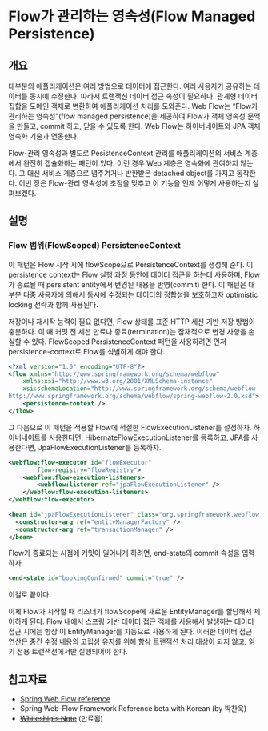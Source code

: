 # Flow가 관리하는 영속성(Flow Managed Persistence)

## 개요

대부분의 애플리케이션은 여러 방법으로 데이터에 접근한다. 여러 사용자가 공유하는 데이터를 동시에 수정한다.
따라서 트랜잭션 데이터 접근 속성이 필요하다. 관계형 데이터 집합을 도메인 객체로 변환하여 애플리케이션 처리를 도와준다.
Web Flow는 “Flow가 관리하는 영속성”(flow managed persistence)을 제공하여 Flow가 객체 영속성 문맥을 만들고, commit 하고, 닫을 수 있도록 한다.
Web Flow는 하이버네이트와 JPA 객체 영속화 기술과 연동한다.

Flow-관리 영속성과 별도로 PesistenceContext 관리를 애플리케이션의 서비스 계층에서 완전히 캡슐화하는 패턴이 있다.
이런 경우 Web 계층은 영속화에 관여하지 않는다. 그 대신 서비스 계층으로 념주겨거나 반환받은 detached object를 가지고 동작한다.
이번 장은 Flow-관리 영속성에 초점을 맞추고 이 기능을 언제 어떻게 사용하는지 살펴보겠다.

## 설명

### Flow 범위(FlowScoped) PersistenceContext

이 패턴은 Flow 시작 시에 flowScope으로 PersistenceContext를 생성해 준다.
이 persistence context는 Flow 실행 과정 동안에 데이터 접근을 하는데 사용하며,
Flow가 종료될 때 persistent entity에서 변경된 내용을 반영(commit) 한다.
이 패턴은 대부분 다중 사용자에 의해서 동시에 수정되는 데이터의 정합성을 보호하고자 optimistic locking 전략과 함께 사용된다.

저장이나 재시작 능력이 필요 없다면, Flow 상태를 표준 HTTP 세션 기반 저장 방법이 충분하다.
이 때 커밋 전 세션 만료나 종료(termination)는 잠재적으로 변경 사항을 손실할 수 있다.
FlowScoped PersistenceContext 패턴을 사용하려면 먼저 persistence-context로 Flow를 식별하게 해야 한다.

```xml
<?xml version="1.0" encoding="UTF-8"?>
<flow xmlns="http://www.springframework.org/schema/webflow"
	xmlns:xsi="http://www.w3.org/2001/XMLSchema-instance"
	xsi:schemaLocation="http://www.springframework.org/schema/webflow
http://www.springframework.org/schema/webflow/spring-webflow-2.0.xsd">
	<persistence-context />
</flow>
```

그 다음으로 이 패턴을 적용할 Flow에 적절한 FlowExecutionListener를 설정하자.
하이버네이트를 사용한다면, HibernateFlowExecutionListener를 등록하고, JPA를 사용한다면, JpaFlowExecutionListener를 등록하자.

```xml
<webflow:flow-executor id="flowExecutor"
		flow-registry="flowRegistry">
	<webflow:flow-execution-listeners>
		<webflow:listener ref="jpaFlowExecutionListener" />
	</webflow:flow-execution-listeners>
</webflow:flow-executor>
 
<bean id="jpaFlowExecutionListener" class="org.springframework.webflow.persistence.JpaFlowExecutionListener">
  <constructor-arg ref="entityManagerFactory" />
  <constructor-arg ref="transactionManager" />
</bean>
```

Flow가 종료되는 시점에 커밋이 일어나게 하려면, end-state의 commit 속성을 입력하자.

```xml
<end-state id="bookingConfirmed" commit="true" />
```

이걸로 끝이다.

이제 Flow가 시작할 때 리스너가 flowScope에 새로운 EntityManager를 할당해서 제어하게 된다.
Flow 내에서 스프링 기반 데이터 접근 객체를 사용해서 발생하는 데이터 접근 시에는 항상 이 EntityManager를 자동으로 사용하게 된다.
이러한 데이터 접근 연산은 중간 수정 내용의 고립성 유지를 위해 항상 트랜잭션 처리 대상이 되지 않고, 읽기 전용 트랜잭션에서만 실행되어야 한다.

## 참고자료

- [Spring Web Flow reference](https://docs.spring.io/spring-webflow/docs/2.3.3.RELEASE/reference/html/)
- Spring Web-Flow Framework Reference beta with Korean (by 박찬욱)
- ~~[Whiteship's Note](http://whiteship.me/2146)~~ (만료됨)